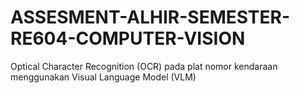 # ASSESMENT-ALHIR-SEMESTER-RE604-COMPUTER-VISION
Optical Character Recognition (OCR) pada plat nomor kendaraan menggunakan Visual Language Model (VLM)
